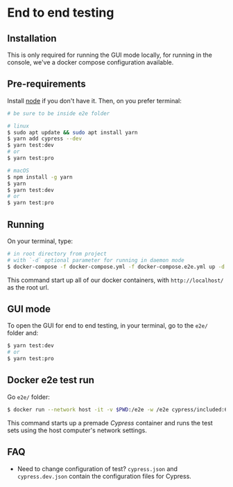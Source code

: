 # End to end testing
## Installation
This is only required for running the GUI mode locally, for running in the console, we've a docker compose configuration available.
## Pre-requirements
Install [node]() if you don't have it. Then, on you prefer terminal:

```bash
# be sure to be inside e2e folder

# linux
$ sudo apt update && sudo apt install yarn
$ yarn add cypress --dev
$ yarn test:dev
# or
$ yarn test:pro

# macOS
$ npm install -g yarn
$ yarn
$ yarn test:dev
# or
$ yarn test:pro
```
## Running

On your terminal, type:

```bash
# in root directory from project
# with `-d` optional parameter for running in daemon mode
$ docker-compose -f docker-compose.yml -f docker-compose.e2e.yml up -d
```

This command start up all of our docker containers, with `http://localhost/` as the root url.

## GUI mode

To open the GUI for end to end testing, in your terminal, go to the `e2e/` folder and:

```bash
$ yarn test:dev
# or
$ yarn test:pro
```
## Docker e2e test run

Go `e2e/` folder: 

```bash
$ docker run --network host -it -v $PWD:/e2e -w /e2e cypress/included:6.2.1
```
This command starts up a premade *Cypress* container and runs the test sets using the host computer's network settings.
## FAQ

- Need to change configuration of test? `cypress.json` and `cypress.dev.json` contain the configuration files for Cypress.
